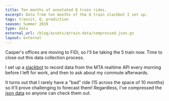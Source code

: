 ```yaml
---
title: Ten months of annotated Q train rides.
excerpt: Data from ten months of the Q train slackbot I set up.
tags: transit, Q, prediction
season: Summer 2019
type: data
external_url: /blog/assets/qtrain-data/compressed.json.gz
layout: external
---
```


Casper's offices are moving to FiDi, so I'll be taking the 5 train now. Time to close 
out this data collection process. 

I set up a [slackbot](https://github.com/nolanbconaway/how-was-the-q) to record data from the MTA
realtime API every morning before I left for work, and then to ask about my commute afterwards.

It turns out that I rarely have a "bad" ride (15 across the space of 10 months) so it'll
 prove challenging to forecast them! Regardless, I've compressed the
[json data](/blog/assets/qtrain-data/compressed.json.gz) so anyone can check them out.
